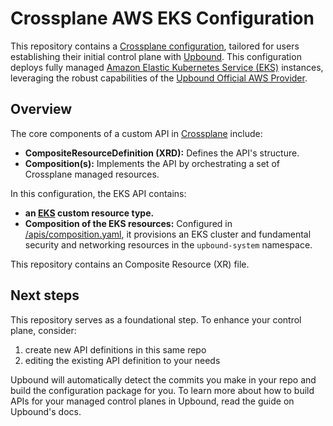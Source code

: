 # Crossplane AWS EKS Configuration

This repository contains a [Crossplane configuration](https://docs.crossplane.io/v1.11/concepts/packages/#configuration-packages), tailored for users establishing their initial control plane with [Upbound](https://cloud.upbound.io). This configuration deploys fully managed [Amazon Elastic Kubernetes Service (EKS)](https://aws.amazon.com/eks/) instances, leveraging the robust capabilities of the [Upbound Official AWS Provider](https://marketplace.upbound.io/providers/upbound/provider-family-aws).

## Overview

The core components of a custom API in [Crossplane](https://docs.crossplane.io/v1.11/getting-started/introduction/) include:

- **CompositeResourceDefinition (XRD):** Defines the API's structure.
- **Composition(s):** Implements the API by orchestrating a set of Crossplane managed resources.

In this configuration, the EKS API contains:

- **an [EKS](/apis/definition.yaml) custom resource type.**
- **Composition of the EKS resources:** Configured in [/apis/composition.yaml](/apis/composition.yaml), it provisions an EKS cluster and fundamental security and networking resources in the `upbound-system` namespace.

This repository contains an Composite Resource (XR) file.

## Next steps

This repository serves as a foundational step. To enhance your control plane, consider:

1. create new API definitions in this same repo
2. editing the existing API definition to your needs


Upbound will automatically detect the commits you make in your repo and build the configuration package for you. To learn more about how to build APIs for your managed control planes in Upbound, read the guide on Upbound's docs.
